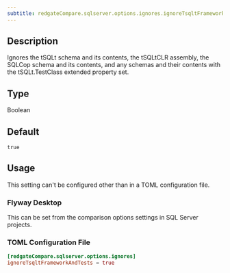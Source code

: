 ```yaml
---
subtitle: redgateCompare.sqlserver.options.ignores.ignoreTsqltFrameworkAndTests
---
```


## Description

Ignores the tSQLt schema and its contents, the tSQLtCLR assembly, the SQLCop schema and its contents, and any schemas and their contents with the tSQLt.TestClass extended property set.

## Type

Boolean

## Default

`true`

## Usage

This setting can't be configured other than in a TOML configuration file.

### Flyway Desktop

This can be set from the comparison options settings in SQL Server projects.

### TOML Configuration File

```toml
[redgateCompare.sqlserver.options.ignores]
ignoreTsqltFrameworkAndTests = true
```
